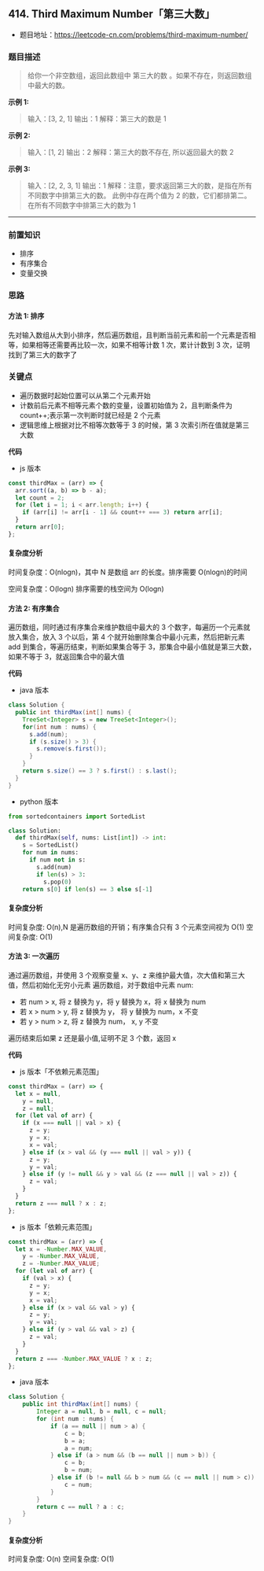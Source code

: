## 414. Third Maximum Number「第三大数」

- 题目地址：https://leetcode-cn.com/problems/third-maximum-number/

### 题目描述

> 给你一个非空数组，返回此数组中 第三大的数 。如果不存在，则返回数组中最大的数。

**示例 1:**

> 输入：[3, 2, 1]
> 输出：1
> 解释：第三大的数是 1

**示例 2:**

> 输入：[1, 2]
> 输出：2
> 解释：第三大的数不存在, 所以返回最大的数 2

**示例 3:**

> 输入：[2, 2, 3, 1]
> 输出：1
> 解释：注意，要求返回第三大的数，是指在所有不同数字中排第三大的数。
> 此例中存在两个值为 2 的数，它们都排第二。在所有不同数字中排第三大的数为 1

---

### 前置知识

- 排序
- 有序集合
- 变量交换

### 思路

#### 方法 1: 排序

先对输入数组从大到小排序，然后遍历数组，且判断当前元素和前一个元素是否相等，如果相等还需要再比较一次，如果不相等计数 1 次，累计计数到 3 次，证明找到了第三大的数字了

### 关键点

- 遍历数据时起始位置可以从第二个元素开始
- 计数前后元素不相等元素个数的变量，设置初始值为 2，且判断条件为 count++;表示第一次判断时就已经是 2 个元素
- 逻辑思维上根据对比不相等次数等于 3 的时候，第 3 次索引所在值就是第三大数

**代码**

- js 版本

```js
const thirdMax = (arr) => {
  arr.sort((a, b) => b - a);
  let count = 2;
  for (let i = 1; i < arr.length; i++) {
    if (arr[i] != arr[i - 1] && count++ === 3) return arr[i];
  }
  return arr[0];
};
```

#### 复杂度分析

时间复杂度：O(nlogn)，其中 N 是数组 arr 的长度。排序需要 O(nlogn)的时间

空间复杂度：O(logn) 排序需要的栈空间为 O(logn)

#### 方法 2: 有序集合

遍历数组，同时通过有序集合来维护数组中最大的 3 个数字，每遍历一个元素就放入集合，放入 3 个以后，第 4 个就开始删除集合中最小元素，然后把新元素 add 到集合，等遍历结束，判断如果集合等于 3，那集合中最小值就是第三大数，如果不等于 3，就返回集合中的最大值

**代码**

- java 版本

```java
class Solution {
  public int thirdMax(int[] nums) {
    TreeSet<Integer> s = new TreeSet<Integer>();
    for(int num : nums) {
      s.add(num);
      if (s.size() > 3) {
        s.remove(s.first());
      }
    }
    return s.size() == 3 ? s.first() : s.last();
  }
}
```

- python 版本

```python
from sortedcontainers import SortedList

class Solution:
  def thirdMax(self, nums: List[int]) -> int:
    s = SortedList()
    for num in nums:
      if num not in s:
        s.add(num)
        if len(s) > 3:
          s.pop(0)
    return s[0] if len(s) == 3 else s[-1]

```

#### 复杂度分析

时间复杂度: O(n),N 是遍历数组的开销；有序集合只有 3 个元素空间视为 O(1)
空间复杂度: O(1)

#### 方法 3: 一次遍历

通过遍历数组，并使用 3 个观察变量 x、y、z 来维护最大值，次大值和第三大值，然后初始化无穷小元素
遍历数组，对于数组中元素 num:

- 若 num > x, 将 z 替换为 y，将 y 替换为 x，将 x 替换为 num
- 若 x > num > y, 将 z 替换为 y， 将 y 替换为 num，x 不变
- 若 y > num > z, 将 z 替换为 num， x, y 不变

遍历结束后如果 z 还是最小值,证明不足 3 个数，返回 x

**代码**

- js 版本「不依赖元素范围」

```js
const thirdMax = (arr) => {
  let x = null,
    y = null,
    z = null;
  for (let val of arr) {
    if (x === null || val > x) {
      z = y;
      y = x;
      x = val;
    } else if (x > val && (y === null || val > y)) {
      z = y;
      y = val;
    } else if (y != null && y > val && (z === null || val > z)) {
      z = val;
    }
  }
  return z === null ? x : z;
};
```

- js 版本「依赖元素范围」

```js
const thirdMax = (arr) => {
  let x = -Number.MAX_VALUE,
    y = -Number.MAX_VALUE,
    z = -Number.MAX_VALUE;
  for (let val of arr) {
    if (val > x) {
      z = y;
      y = x;
      x = val;
    } else if (x > val && val > y) {
      z = y;
      y = val;
    } else if (y > val && val > z) {
      z = val;
    }
  }
  return z === -Number.MAX_VALUE ? x : z;
};
```

- java 版本

```java
class Solution {
    public int thirdMax(int[] nums) {
        Integer a = null, b = null, c = null;
        for (int num : nums) {
            if (a == null || num > a) {
                c = b;
                b = a;
                a = num;
            } else if (a > num && (b == null || num > b)) {
                c = b;
                b = num;
            } else if (b != null && b > num && (c == null || num > c)) {
                c = num;
            }
        }
        return c == null ? a : c;
    }
}
```

#### 复杂度分析

时间复杂度: O(n)
空间复杂度: O(1)
